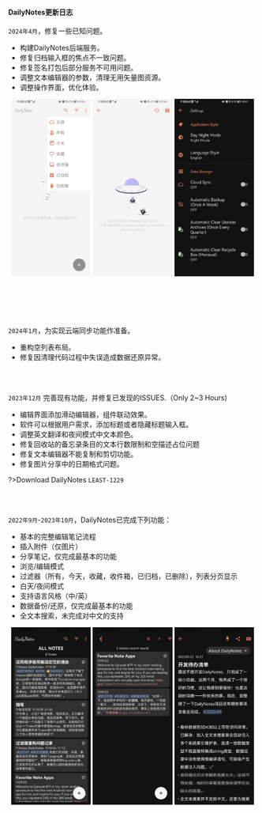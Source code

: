 #### DailyNotes更新日志

`2024年4月`，修复一些已知问题。

- 构建DailyNotes后端服务。
- 修复归档输入框的焦点不一致问题。
- 修复签名打包后部分服务不可用问题。
- 调整文本编辑器的参数，清理无用矢量图资源。
- 调整操作界面，优化体验。



<div><center><img src="Articles/20231126/Screenshot_20240410_080620.jpg" width="32%">
    <img src="Articles/20231126/Screenshot_20240410_080613.jpg" width="32%">
    <img src="Articles/20231126/Screenshot_20240410_080701.jpg" width="32%"></center></div></br></br>

</br></br>

`2024年1月`，为实现云端同步功能作准备。

- 重构空列表布局。
- 修复因清理代码过程中失误造成数据还原异常。

</br></br>

`2023年12月` 完善现有功能，并修复已发现的ISSUES.（Only 2~3 Hours)

- 编辑界面添加滑动编辑器，组件联动效果。
- 软件可以根据用户需求，添加标题或者隐藏标题输入框。
- 调整英文翻译和夜间模式中文本颜色。
- 修复回收站的备忘录条目的文本行数限制和空描述占位问题
- 修复文本编辑器不能复制和剪切功能。
- 修复图片分享中的日期格式问题。

?><a title="Download" style="text-decoration: none;" download="app-release-1229.apk" href="/bio/download/app-release-1229.apk">Download DailyNotes `LEAST-1229`</a>

</br></br>

`2022年9月`-`2023年10月`，DailyNotes已完成下列功能：

- 基本的完整编辑笔记流程
- 插入附件（仅图片）
- 分享笔记，仅完成最基本的功能
- 浏览/编辑模式
- 过滤器（所有，今天，收藏，收件箱，已归档，已删除），列表分页显示
- 白天/夜间模式
- 支持语言风格（中/英）
- 数据备份/还原，仅完成最基本的功能
- 全文本搜索，未完成对中文的支持

<div><center><img src="Articles/20231126/Screenshot_20231008_161344.jpg" width="32%">
    <img src="Articles/20231126/Screenshot_20231004_125648.jpg" width="32%">
    <img src="Articles/20231126/Screenshot_20231004_125157.jpg" width="32%"></center></div></br></br>